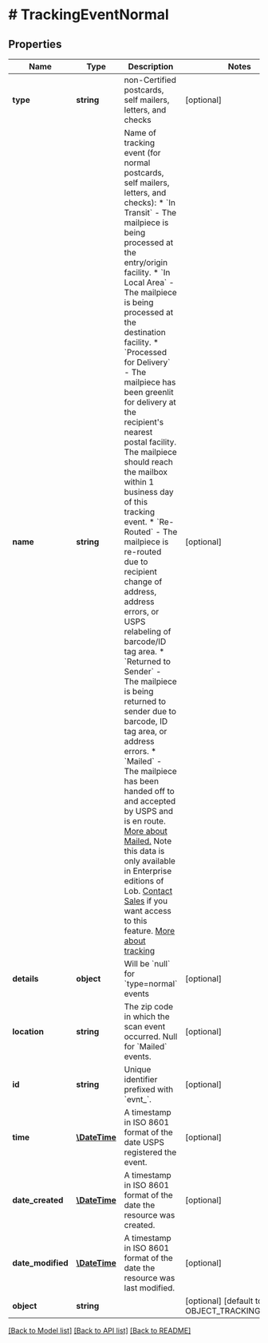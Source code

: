# # TrackingEventNormal

## Properties

Name | Type | Description | Notes
------------ | ------------- | ------------- | -------------
**type** | **string** | non-Certified postcards, self mailers, letters, and checks | [optional]
**name** | **string** | Name of tracking event (for normal postcards, self mailers, letters, and checks):    * &#x60;In Transit&#x60; - The mailpiece is being processed at the entry/origin facility.    * &#x60;In Local Area&#x60; - The mailpiece is being processed at the destination facility.    * &#x60;Processed for Delivery&#x60; - The mailpiece has been greenlit for     delivery at the recipient&#39;s nearest postal facility. The mailpiece     should reach the mailbox within 1 business day of this tracking     event.    * &#x60;Re-Routed&#x60; - The mailpiece is re-routed due to recipient change of     address, address errors, or USPS relabeling of barcode/ID tag     area.    * &#x60;Returned to Sender&#x60; - The mailpiece is being returned to sender due     to barcode, ID tag area, or address errors.    * &#x60;Mailed&#x60; - The mailpiece has been handed off to and accepted by USPS     and is en route. [More about     Mailed.](https://support.lob.com/hc/en-us/articles/360001724400-What-does-a-Mailed-tracking-event-mean-)     Note this data is only available in Enterprise editions of     Lob. [Contact Sales](https://lob.com/support/contact#contact) if     you want access to this feature.  [More about tracking](https://support.lob.com/hc/en-us/articles/115000097404-Can-I-track-my-mail-) | [optional]
**details** | **object** | Will be &#x60;null&#x60; for &#x60;type&#x3D;normal&#x60; events | [optional]
**location** | **string** | The zip code in which the scan event occurred. Null for &#x60;Mailed&#x60; events. | [optional]
**id** | **string** | Unique identifier prefixed with &#x60;evnt_&#x60;. | [optional]
**time** | [**\DateTime**](\DateTime.md) | A timestamp in ISO 8601 format of the date USPS registered the event. | [optional]
**date_created** | [**\DateTime**](\DateTime.md) | A timestamp in ISO 8601 format of the date the resource was created. | [optional]
**date_modified** | [**\DateTime**](\DateTime.md) | A timestamp in ISO 8601 format of the date the resource was last modified. | [optional]
**object** | **string** |  | [optional] [default to OBJECT_TRACKING_EVENT]

[[Back to Model list]](../../README.md#models) [[Back to API list]](../../README.md#endpoints) [[Back to README]](../../README.md)
